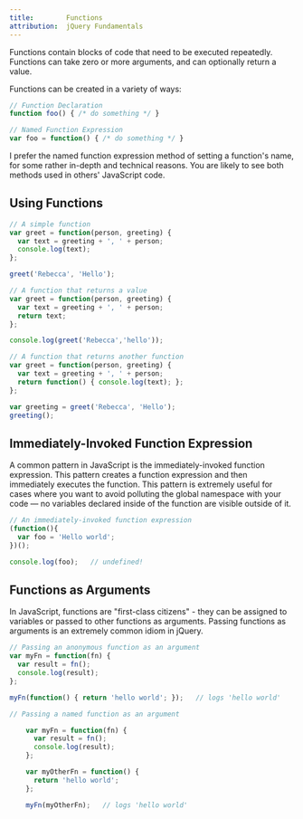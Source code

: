 ```yaml
---
title:        Functions
attribution:  jQuery Fundamentals
---
```


Functions contain blocks of code that need to be executed repeatedly. Functions
can take zero or more arguments, and can optionally return a value.

Functions can be created in a variety of ways:

``` js
// Function Declaration
function foo() { /* do something */ }
```

``` js
// Named Function Expression
var foo = function() { /* do something */ }
```

I prefer the named function expression method of setting a function's name, for
some rather in-depth and technical reasons. You are likely to see both methods
used in others' JavaScript code.

## Using Functions

``` js
// A simple function
var greet = function(person, greeting) {
  var text = greeting + ', ' + person;
  console.log(text);
};

greet('Rebecca', 'Hello');
```

``` js 
// A function that returns a value
var greet = function(person, greeting) {
  var text = greeting + ', ' + person;
  return text;
};

console.log(greet('Rebecca','hello'));
```

``` js
// A function that returns another function
var greet = function(person, greeting) {
  var text = greeting + ', ' + person;
  return function() { console.log(text); };
};

var greeting = greet('Rebecca', 'Hello');
greeting();
```

## Immediately-Invoked Function Expression

A common pattern in JavaScript is the immediately-invoked function expression. This
pattern creates a function expression and then immediately executes the
function. This pattern is extremely useful for cases where you want to avoid
polluting the global namespace with your code &#8212; no variables declared inside of
the function are visible outside of it.

``` js 
// An immediately-invoked function expression
(function(){
  var foo = 'Hello world';
})();

console.log(foo);   // undefined!
```

## Functions as Arguments

In JavaScript, functions are "first-class citizens" - they can be assigned
to variables or passed to other functions as arguments. Passing functions as
arguments is an extremely common idiom in jQuery.

``` js
// Passing an anonymous function as an argument
var myFn = function(fn) {
  var result = fn();
  console.log(result);
};

myFn(function() { return 'hello world'; });   // logs 'hello world'
```

``` js 
// Passing a named function as an argument

    var myFn = function(fn) {
      var result = fn();
      console.log(result);
    };

    var myOtherFn = function() {
      return 'hello world';
    };

    myFn(myOtherFn);   // logs 'hello world'
```
